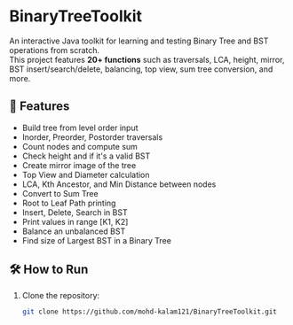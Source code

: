 # BinaryTreeToolkit

An interactive Java toolkit for learning and testing Binary Tree and BST operations from scratch.  
This project features **20+ functions** such as traversals, LCA, height, mirror, BST insert/search/delete, balancing, top view, sum tree conversion, and more.

## 📂 Features
- Build tree from level order input
- Inorder, Preorder, Postorder traversals
- Count nodes and compute sum
- Check height and if it's a valid BST
- Create mirror image of the tree
- Top View and Diameter calculation
- LCA, Kth Ancestor, and Min Distance between nodes
- Convert to Sum Tree
- Root to Leaf Path printing
- Insert, Delete, Search in BST
- Print values in range [K1, K2]
- Balance an unbalanced BST
- Find size of Largest BST in a Binary Tree

## 🛠️ How to Run

1. Clone the repository:
   ```bash
   git clone https://github.com/mohd-kalam121/BinaryTreeToolkit.git
